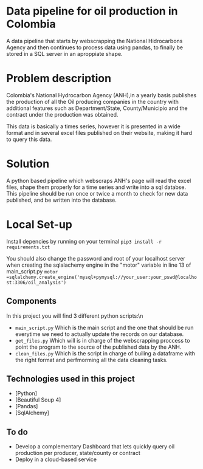 # Data pipeline for oil production in Colombia
A data pipeline that starts by webscrapping the National Hidrocarbons Agency and then continues to process data using pandas, to finally be stored in a SQL server in an aproppiate shape.

# Problem description
Colombia's National Hydrocarbon Agency (ANH),in a yearly basis publishes the production of all the Oil producing companies in the country with additional features such as Department/State, County/Municipio and the contract under the production was obtained.

This data is basically a times series, however it is presented in a wide format and in several excel files published on their website, making it hard to query this data.

# Solution
A python based pipeline which webscraps ANH's page will read the excel files, shape them properly for a time series and write into a sql databse.
This pipeline should be run once or twice a month to check for new data published, and be written into the database.

# Local Set-up

Install depencies by running on your terminal `pip3 install -r requirements.txt`

You should also change the password and root of your localhost server when creating the sqlalachemy engine in  the "motor" variable in line 13 of main_script.py
`motor =sqlalchemy.create_engine('mysql+pymysql://your_user:your_pswd@localhost:3306/oil_analysis')`


## Components
  In this project you will find 3 different python scripts:\n
   * `main_script.py` Which is the main script and the one that should be run everytime we need to actually update the records on our database.
   * `get_files.py` Which will is in charge of the webscrapping proccess to point the program to the source of the published data by the ANH.
   * `clean_files.py` Which is the script in charge of builing a dataframe with the right format and perfmorming all the data cleaning tasks.
    
## Technologies used in this project

* [Python]
* [Beautiful Soup 4]
* [Pandas]
* [SqlAlchemy]

## To do
* Develop a complementary Dashboard that lets quickly query oil production per producer, state/county or contract
* Deploy in a cloud-based service

